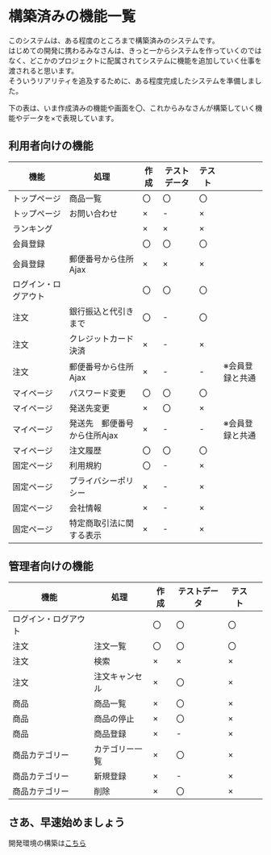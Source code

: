 # 構築済みの機能一覧

このシステムは、ある程度のところまで構築済みのシステムです。  
はじめての開発に携わるみなさんは、きっと一からシステムを作っていくのではなく、どこかのプロジェクトに配属されてシステムに機能を追加していく仕事を渡されると思います。  
そういうリアリティを追及するために、ある程度完成したシステムを準備しました。  

下の表は、いま作成済みの機能や画面を〇、これからみなさんが構築していく機能やデータを×で表現しています。

## 利用者向けの機能

| 機能 | 処理 | 作成 | テストデータ | テスト | |
|------|------|------|--------------|--------|-|
| トップページ | 商品一覧 | 〇 | 〇 | 〇 | |
| トップページ | お問い合わせ | × | - | × | |
| ランキング |  | × | × | × | |
| 会員登録 |  | 〇 | 〇 | 〇 | |
| 会員登録 | 郵便番号から住所Ajax | × | × | × | |
| ログイン・ログアウト |  | 〇 | 〇 | 〇 | |
| 注文 | 銀行振込と代引きまで | 〇 | - | 〇 | |
| 注文 | クレジットカード決済 | × | - | × | |
| 注文 | 郵便番号から住所Ajax | × | - | - | ※会員登録と共通 |
| マイページ | パスワード変更 | 〇 | 〇 | 〇 | |
| マイページ | 発送先変更 | × | 〇 | × | |
| マイページ | 発送先　郵便番号から住所Ajax | × | - | - | ※会員登録と共通 |
| マイページ | 注文履歴 | 〇 | 〇 | 〇 | |
| 固定ページ | 利用規約 | 〇 | - | × | |
| 固定ページ | プライバシーポリシー | × | - | × | |
| 固定ページ | 会社情報 | × | - | × | |
| 固定ページ | 特定商取引法に関する表示 | × | - | × | |

## 管理者向けの機能

| 機能 | 処理 | 作成 | テストデータ | テスト | |
|------|------|------|--------------|--------|-|
| ログイン・ログアウト |  | 〇 | 〇 | 〇 | |
| 注文 | 注文一覧 | 〇 | 〇 | 〇 | |
| 注文 | 検索 | × | × | × | |
| 注文 | 注文キャンセル | × | 〇 | × | |
| 商品 | 商品一覧 | × | 〇 | × | |
| 商品 | 商品の停止 | × | 〇 | × | |
| 商品 | 商品登録 | × | - | × | |
| 商品カテゴリー | カテゴリー一覧 | × | 〇 | × | |
| 商品カテゴリー | 新規登録 | × | - | × | |
| 商品カテゴリー | 削除 | × | 〇 | × | |

## さあ、早速始めましょう

開発環境の構築は[こちら](./DOCKER_USAGE.md)  

